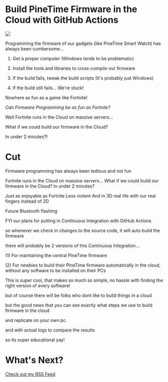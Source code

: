 # Build PineTime Firmware in the Cloud with GitHub Actions

![](https://lupyuen.github.io/images/cloud-title.png)

Programming the firmware of our gadgets (like PineTime Smart Watch) has always been cumbersome...

1. Get a proper computer (Windows tends to be problematic)

1. Install the tools and libraries to cross-compile our firmware

1. If the build fails, tweak the build scripts (It's probably just Windows)

1. If the build still fails... We're stuck!

Nowhere as fun as a game like Fortnite!

_Can Firmware Programming be as fun as Fortnite?_

Well Fortnite runs in the Cloud on massive servers...

What if we could build our firmware in the Cloud?

In under 2 minutes?!

# Cut

Firmware programming has always been tedious and not fun

Fortnite runs in the Cloud on massive servers...
What if we could build our firmware in the Cloud?
In under 2 minutes?

Just as enjoyable as Fortnite
Less violent
And in 3D real life with our real fingers instead of 2D

Future
Bluetooth flashing

FYI our plans for putting in Continuous Integration with GitHub Actions

so whenever we check in changes to the source code, it will auto build the firmware

there will probably be 2 versions of this Continuous Integration...


(1) For maintaining the central PineTime firmware


(2) For newbies to build their PineTime firmware automatically in the cloud, without any software to be installed on their PCs


This is super cool, that makes so much so simple, no hassle with finding the right version of every software!

but of course there will be folks who dont like to build things in a cloud 

but the good news that you can see exactly what steps we use to build firmware in the cloud

and replicate on your own pc

and with actual logs to compare the results

so its super educational yay!


# What's Next?

[Check out my RSS Feed](https://lupyuen.github.io/rss.xml)
